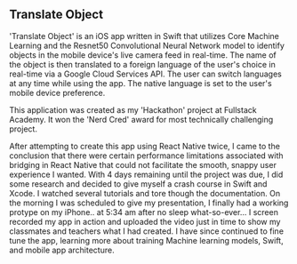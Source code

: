 ## Translate Object

 'Translate Object' is an iOS app written in Swift that utilizes Core Machine Learning and the Resnet50 Convolutional Neural Network model to identify objects in the mobile device's live camera feed in real-time. The name of the object is then translated to a foreign language of the user's choice in real-time via a Google Cloud Services API. The user can switch languages at any time while using the app. The native language is set to the user's mobile device preference. 
 
 This application was created as my 'Hackathon' project at Fullstack Academy. It won the 'Nerd Cred' award for most technically challenging project.
 
 After attempting to create this app using React Native twice, I came to the conclusion that there were certain performance limitations associated with bridging in React Native that could not facilitate the smooth, snappy user experience I wanted. With 4 days remaining until the project was due, I did some research and decided to give myself a crash course in Swift and Xcode. I watched several tutorials and tore though the documentation. On the morning I was scheduled to give my presentation, I finally had a working protype on my iPhone.. at 5:34 am after no sleep what-so-ever... I screen recorded my app in action and uploaded the video just in time to show my classmates and teachers what I had created. I have since continued to fine tune the app, learning more about training Machine learning models, Swift, and mobile app architecture. 
